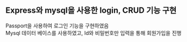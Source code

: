 ## Express와 mysql을 사용한 login, CRUD 기능 구현

Passport을 사용하여 로그인 기능을 구현하였음  
Mysql 데이터 베이스를 사용하였고, Id와 비밀번호만 입력을 통해 회원가입을 진행
